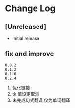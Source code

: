 # Change Log

## [Unreleased]

- Initial release

## fix and improve

	0.0.2
	0.1.2
	0.1.6
	0.2.4

1. 优化链接
2. tk 值设定取消
3. 未完成句式翻译,仅为单词翻译